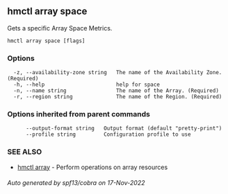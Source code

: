 ## hmctl array space

Gets a specific Array Space Metrics.

```
hmctl array space [flags]
```

### Options

```
  -z, --availability-zone string   The name of the Availability Zone. (Required)
  -h, --help                       help for space
  -n, --name string                The name of the Array. (Required)
  -r, --region string              The name of the Region. (Required)
```

### Options inherited from parent commands

```
      --output-format string   Output format (default "pretty-print")
      --profile string         Configuration profile to use
```

### SEE ALSO

* [hmctl array](hmctl_array.md)	 - Perform operations on array resources

###### Auto generated by spf13/cobra on 17-Nov-2022
